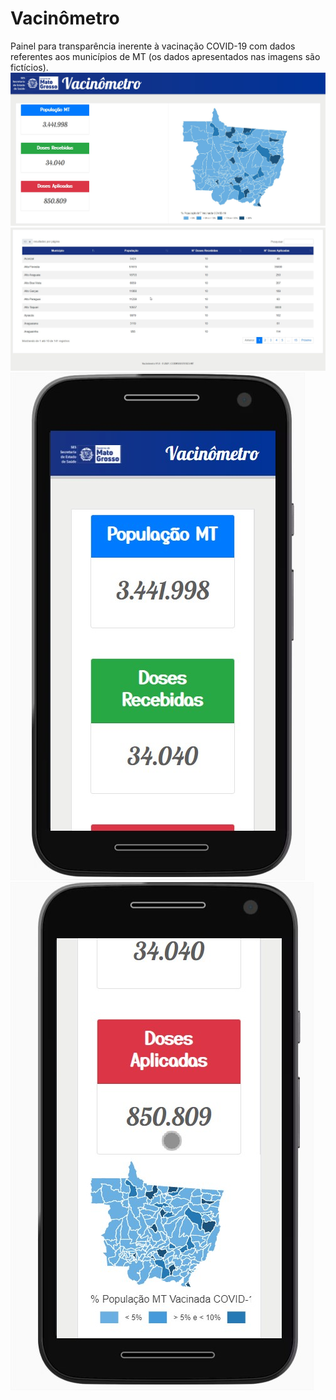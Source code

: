 # Vacinômetro
Painel para transparência inerente à vacinação COVID-19 com dados referentes aos municípios de MT (os dados apresentados nas imagens são fictícios).
![figura1](https://raw.githubusercontent.com/rafaelfreba/vacinometromt/master/img/figura1.jpg)
![figura2](https://raw.githubusercontent.com/rafaelfreba/vacinometromt/master/img/figura2.jpg)
![figura3](https://raw.githubusercontent.com/rafaelfreba/vacinometromt/master/img/figura3.jpg)
![figura4](https://raw.githubusercontent.com/rafaelfreba/vacinometromt/master/img/figura4.jpg)
